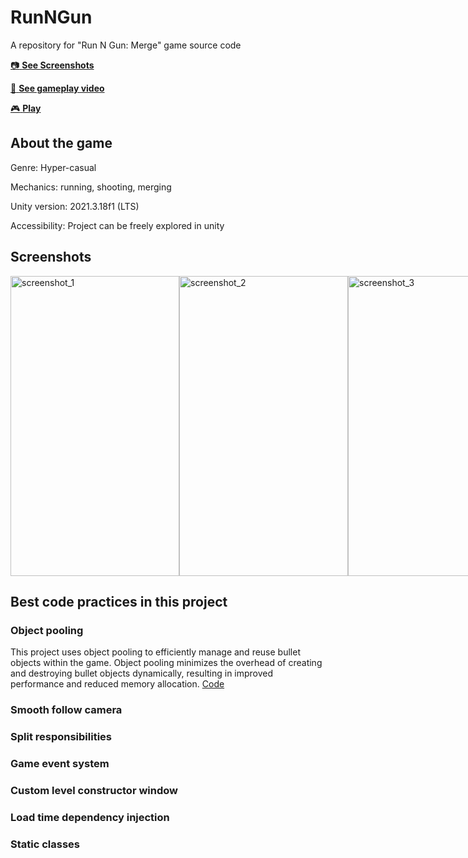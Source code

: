 # RunNGun
A repository for "Run N Gun: Merge" game source code

[:camera: **See Screenshots**](#screenshots)

[:movie_camera: **See gameplay video**](https://www.youtube.com/watch?v=uu2AngDUh1s)

[:video_game: **Play**](https://play.google.com/store/apps/details?id=com.YankeeZulu.RunNGun)

## About the game
Genre: Hyper-casual

Mechanics: running, shooting, merging

Unity version: 2021.3.18f1 (LTS)

Accessibility: Project can be freely explored in unity

## Screenshots

<div style="display:flex;">
  <img src="https://user-images.githubusercontent.com/129124150/230711931-dc82b082-d3b2-4878-a8ad-6f046a1bdceb.jpg" alt="screenshot_1" width="270" height="480">
  <img src="https://user-images.githubusercontent.com/129124150/230711970-45ec7c31-1996-43eb-b313-b547ff35ba8f.jpg" alt="screenshot_2" width="270" height="480">
  <img src="https://user-images.githubusercontent.com/129124150/230711976-99469490-2178-48a3-8ea2-95858d799111.jpg" alt="screenshot_3" width="270" height="480">
  <img src="https://user-images.githubusercontent.com/129124150/230711980-4272fdfb-7d16-4e4d-889b-61de90dbf6e3.jpg" alt="screenshot_4" width="270" height="480">
</div>

## Best сode practices in this project

### Object pooling
This project uses object pooling to efficiently manage and reuse bullet objects within the game. Object pooling minimizes the overhead of creating and destroying bullet objects dynamically, resulting in improved performance and reduced memory allocation. [Code](https://github.com/YankeeZuluDev/RunNGun/blob/main/Assets/Scripts/Pools/BulletPools.cs)


### Smooth follow camera


### Split responsibilities


### Game event system


### Custom level constructor window


### Load time dependency injection


### Static classes

